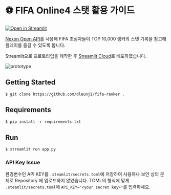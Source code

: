 # ⚽ FIFA Online4 스탯 활용 가이드
[![Open in Streamlit](https://static.streamlit.io/badges/streamlit_badge_black_white.svg)](https://share.streamlit.io/dleunji/fifa-ranker/app.py)

[Nexon Open API](https://developers.nexon.com/fifaonline4/api/11/22)를 사용해 FIFA 초심자들이 TOP 10,000 랭커의 스탯 기록을 참고해 플레이를 즐길 수 있도록 합니다.

Streamlit으로 프로토타입을 제작한 후 [Streamlit Cloud](https://streamlit.io/cloud)로 배포하였습니다.

![prototype](https://user-images.githubusercontent.com/46207836/144355863-04ceaa0c-791a-41ae-8e9b-ac9bf7008cd1.PNG)

## Getting Started
```shell
$ git clone https://github.com/dleunji/fifa-ranker .
```

## Requirements
```python
$ pip install -r requirements.txt
```

## Run
```python
$ streamlit run app.py
```

### API Key Issue
환경변수인 API KEY를 `.steamlit/secrets.toml`에 저장하여 사용하나 보안 상의 문제로 Repository 에 업로드하지 않았습니다. TOML의 형식에 맞게 `.steamlit/secrets.toml`에 `API_KEY="<your secret key>"`를 입력하세요.





